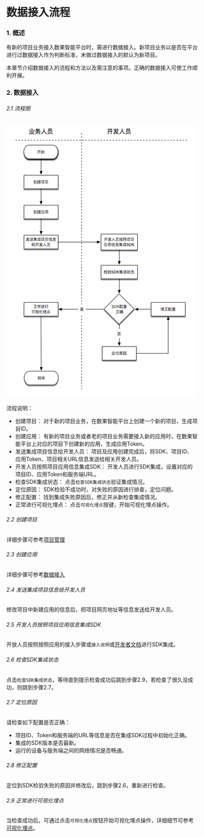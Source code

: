 # 数据接入流程

### 1. 概述

有新的项目业务接入数果智能平台时，需进行数据接入。新项目业务以是否在平台进行过数据接入作为判断标准，未做过数据接入的默认为新项目。

本章节介绍数据接入的流程和方法以及需注意的事项。正确的数据接入可使工作顺利开展。

### 2. 数据接入

###### 2.1 流程图

![](/assets/example/data-access-flow.png)

流程说明：
* 创建项目： 对于新的项目业务，在数果智能平台上创建一个新的项目，生成项目ID。
* 创建应用： 有新的项目业务或者老的项目业务需要接入新的应用时，在数果智能平台上对应的项目下创建新的应用，生成应用Token。
* 发送集成项目信息给开发人员： 项目及应用创建完成后，将SDK、项目ID、应用Token、项目相关URL信息发送给相关开发人员。
* 开发人员按照项目应用信息集成SDK： 开发人员进行SDK集成，设置对应的项目ID、应用Token和服务端URL。
* 检查SDK集成状态： 点击`检查SDK集成状态`验证集成情况。
* 定位原因： SDK检验不成功时，对失败的原因进行排查，定位问题。
* 修正配置： 找到集成失败原因后，修正并从新检查集成情况。
* 正常进行可视化埋点： 点击`可视化埋点`按键，开始可视化埋点操作。

###### 2.2 创建项目

详细步骤可参考[项目管理](/manage-data/manage-projects.md)

###### 2.3 创建应用

详细步骤可参考[数据接入](/manage-data/data-access/README.md)

###### 2.4 发送集成项目信息给开发人员

修改项目中新建应用的信息后，把项目网页地址等信息发送给开发人员。

###### 2.5 开发人员按照项目应用信息集成SDK

开放人员按照按照应用的接入步骤或`接入说明`或[开发者文档](developer/README.md)进行SDK集成。

###### 2.6 检查SDK集成状态

点击`检查SDK集成状态`，等待直到提示检查成功后跳到步骤2.9，若检查了很久没成功，则跳到步骤2.7。

###### 2.7 定位原因

请检查如下配置是否正确：

* 项目ID、Token和服务端的URL等信息是否在集成SDK过程中初始化正确。
* 集成的SDK版本是否最新。
* 运行的设备与服务端之间的网络情况是否畅通。

###### 2.8 修正配置

定位到SDK检验失败的原因并修改后，跳到步骤2.6，重新进行检查。

###### 2.9 正常进行可视化埋点

当检查成功后，可通过点击`可视化埋点`按钮开始可视化埋点操作，详细细节可参考[可视化埋点](/manage-data/data-access/visual-track/README.md)。


